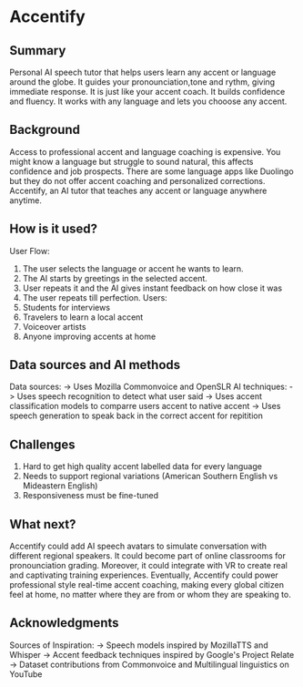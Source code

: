 # Accentify


## Summary
Personal AI speech tutor that helps users learn any accent or language around the globe. It guides your pronounciation,tone and rythm, giving immediate response. It is just like your accent coach. It builds confidence and fluency. It works with any language and lets you chooose any accent.


## Background
Access to professional accent and language coaching is expensive. You might know a language but struggle to sound natural, this affects confidence and job prospects. There are some language apps like Duolingo but they do not offer accent coaching and personalized corrections. Accentify, an AI tutor that teaches any accent or language anywhere anytime.


## How is it used?
User Flow:
 1. The user selects the language or accent he wants to learn.
 2. The AI starts by greetings in the selected accent.
 3. User repeats it and the AI gives instant feedback on how close it was 
 4. The user repeats till perfection.
Users:
 1. Students for interviews
 2. Travelers to learn a local accent
 3. Voiceover artists
 4. Anyone improving accents at home


## Data sources and AI methods
Data sources:
 -> Uses Mozilla Commonvoice and OpenSLR
AI techniques:
 -> Uses speech recognition to detect what user said 
 -> Uses accent classification models to comparre users accent to native accent
 -> Uses speech generation to speak back in the correct accent for repitition


## Challenges
 1. Hard to get high quality accent labelled data for every language
 2. Needs to support regional variations (American Southern English vs Mideastern English)
 3. Responsiveness must be fine-tuned


## What next?
Accentify could add AI speech avatars to simulate conversation with different regional speakers. It could become part of online classrooms for pronounciation grading. Moreover, it could integrate with VR to create real and captivating training experiences. Eventually, Accentify could power professional style real-time accent coaching, making every global citizen feel at home, no matter where they are from or whom they are speaking to. 


## Acknowledgments
Sources of Inspiration:
 -> Speech models inspired by MozillaTTS and Whisper
 -> Accent feedback techniques inspired by Google's Project Relate
 -> Dataset contributions from Commonvoice and Multilingual linguistics on YouTube 
 

